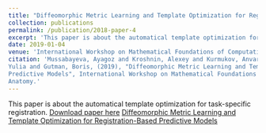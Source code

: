 ```yaml
---
title: "Diffeomorphic Metric Learning and Template Optimization for Registration-Based Predictive Models"
collection: publications
permalink: /publication/2018-paper-4
excerpt: 'This paper is about the automatical template optimization for task-specific registration.'
date: 2019-01-04
venue: 'International Workshop on Mathematical Foundations of Computational Anatomy'
citation: 'Mussabayeva, Ayagoz and Kroshnin, Alexey and Kurmukov, Anvar and Pisov, Maxim and Denisova, 
Yulia and Gutman, Boris, (2019), "Diffeomorphic Metric Learning and Template Optimization for Registration-Based 
Predictive Models", International Workshop on Mathematical Foundations of Computational 
Anatomy.'
---
```


This paper is about the automatical template optimization for task-specific registration.
[Download paper here](http://ayagoz.github.io/files/paper4.pdf)
[Diffeomorphic Metric Learning and Template Optimization for Registration-Based Predictive Models](https://link.springer.com/chapter/10.1007/978-3-030-33226-6_17)
